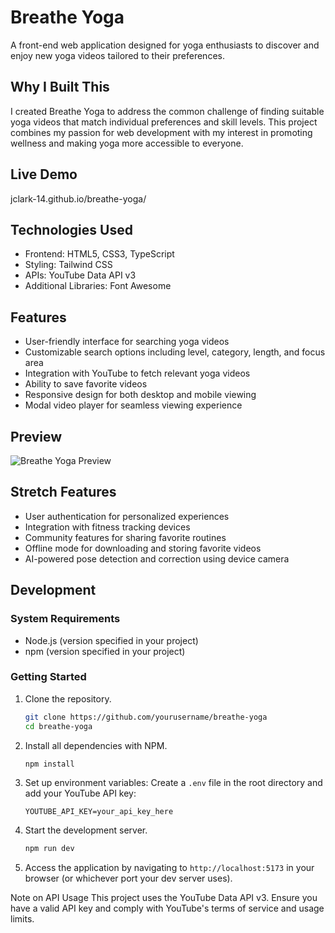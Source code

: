 # Breathe Yoga

A front-end web application designed for yoga enthusiasts to discover and enjoy new yoga videos tailored to their preferences.

## Why I Built This

I created Breathe Yoga to address the common challenge of finding suitable yoga videos that match individual preferences and skill levels. This project combines my passion for web development with my interest in promoting wellness and making yoga more accessible to everyone.

## Live Demo

jclark-14.github.io/breathe-yoga/

## Technologies Used

- Frontend: HTML5, CSS3, TypeScript
- Styling: Tailwind CSS
- APIs: YouTube Data API v3
- Additional Libraries: Font Awesome

## Features

- User-friendly interface for searching yoga videos
- Customizable search options including level, category, length, and focus area
- Integration with YouTube to fetch relevant yoga videos
- Ability to save favorite videos
- Responsive design for both desktop and mobile viewing
- Modal video player for seamless viewing experience

## Preview

![Breathe Yoga Preview](assets/gif7.gif)

## Stretch Features

- User authentication for personalized experiences
- Integration with fitness tracking devices
- Community features for sharing favorite routines
- Offline mode for downloading and storing favorite videos
- AI-powered pose detection and correction using device camera

## Development

### System Requirements

- Node.js (version specified in your project)
- npm (version specified in your project)

### Getting Started

1. Clone the repository.
   ```bash
   git clone https://github.com/yourusername/breathe-yoga
   cd breathe-yoga
   ```

2. Install all dependencies with NPM.
   ```bash
   npm install
   ```

3. Set up environment variables:
   Create a `.env` file in the root directory and add your YouTube API key:
   ```
   YOUTUBE_API_KEY=your_api_key_here
   ```

4. Start the development server.
   ```bash
   npm run dev
   ```

5. Access the application by navigating to `http://localhost:5173` in your browser (or whichever port your dev server uses).



Note on API Usage
This project uses the YouTube Data API v3. Ensure you have a valid API key and comply with YouTube's terms of service and usage limits.
